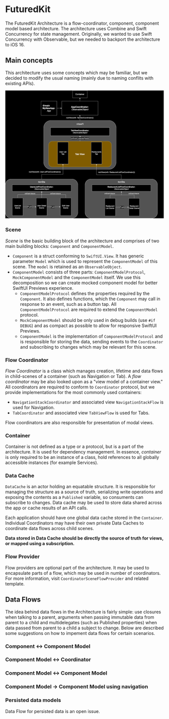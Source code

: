 # FuturedKit

The FuturedKit Architecture is a flow-coordinator, component, component model based architecture. The architecture uses Combine and Swift Concurrency for state management. Originally, we wanted to use Swift Concurrency with Observable, but we needed to backport the architecture to iOS 16.

## Main concepts

This architecture uses some concepts which may be familiar, but we decided to modify the usual naming (mainly due to naming conflits with existing APIs).

![overview](Images/archoverview.svg)

### Scene

*Scene* is the basic building block of the architecture and comprises of two main building blocks: `Component` and `ComponentModel`.

- `Component` is a struct conforming to ``SwiftUI.View``. It has generic parameter `Model` which is used to represent the `ComponentModel` of this scene. The `model` is retained as an `ObservableObject`.
- `ComponentModel` consists of three parts: `ComponentModelProtocol`, `MockComponentModel` and the `ComponentModel` itself. We use this decomposition so we can create mocked component model for better SwiftUI Previews experience.
  - `ComponentModelProtocol` defines the properties required by the `Component`. It also defines functions, which the `Component` may call in response to an event, such as a button tap. All `ComponentModelProtocol` are required to extend the ``ComponentModel`` protocol.
  - `MockComponentModel` should be only used in debug builds (use `#if DEBUG`) and as compact as possible to allow for responsive SwiftUI Previews.
  - `ComponentModel` is the implementation of `ComponentModelProtocol` and is responsible for storing the data, sending events to the ``Coordinator`` and subscribing to changes which may be relevant for this scene.

### Flow Coordinator

*Flow Coordinator* is a class which manages creation, lifetime and data flows in child-scenes of a container (such as Navigation or Tab). A *flow coordinator* may be also looked upon as a "view model of a container view." All coordinators are required to conform to ``Coordinator`` protocol, but we provide implementations for the most commonly used containers:

 - ``NavigationStackCoordinator`` and associated view ``NavigationStackFlow`` is used for Navigation.
 - ``TabCoordinator`` and associated view ``TabViewFlow`` is used for Tabs.

Flow coordinators are also responsible for presentation of modal views.

### Container

Container is not defined as a type or a protocol, but is a part of the architecture. It is used for dependency management. In essence, *container* is only required to be an instance of a class, hold references to all globally accessible instances (for example Services). 

### Data Cache

``DataCache`` is an actor holding an equatable structure. It is responsible for managing the structure as a source of truth, serializing write operations and exposing the contents as a `Published` variable, so consuments can subscribe to changes. Data cache may be used to store data shared across the app or cache results of an API calls.

Each application should have one global data cache stored in the `Container`. Individual Coordinators may have their own private Data Caches to coordinate data flows across child scenes.

**Data stored in Data Cache should be directly the source of truth for views, or mapped using a subscription.**

### Flow Provider

Flow providers are optional part of the architecture. It may be used to encapsulate parts of a flow, which may be used in number of coordinators. For more information, visit ``CoordinatorSceneFlowProvider`` and related template.

## Data Flows

The idea behind data flows in the Architecture is fairly simple: use closures when talking to a parent, arguments when passing immutable data from parent to a child and multidelegates (such as Published properties) when data passed from parent to a child a subject to change. Below are described some suggestions on how to impement data flows for certain scenarios.

### Component <-> Component Model

### Component Model <-> Coordinator

### Component Model <-> Component Model

### Component Model -> Component Model using navigation

### Persisted data models

Data Flow for persisted data is an open issue.

